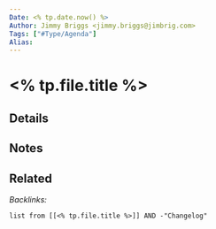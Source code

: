 ```yaml
---
Date: <% tp.date.now() %>
Author: Jimmy Briggs <jimmy.briggs@jimbrig.com>
Tags: ["#Type/Agenda"]
Alias:
---
```


# <% tp.file.title %>

## Details

## Notes

## Related

*Backlinks:*

```dataview
list from [[<% tp.file.title %>]] AND -"Changelog"
```
